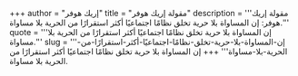 +++
author = "إريك هوفر"
title = "مقولة إريك هوفر"
description = '''مقولة إريك هوفر: إن المساواة بلا حرية تخلق نظامًا اجتماعيًا أكثر استقرارًا من الحرية بلا مساواة.'''
quote = '''إن المساواة بلا حرية تخلق نظامًا اجتماعيًا أكثر استقرارًا من الحرية بلا مساواة.'''
slug = '''إن-المساواة-بلا-حرية-تخلق-نظامًا-اجتماعيًا-أكثر-استقرارًا-من-الحرية-بلا-مساواة'''
+++
إن المساواة بلا حرية تخلق نظامًا اجتماعيًا أكثر استقرارًا من الحرية بلا مساواة.
